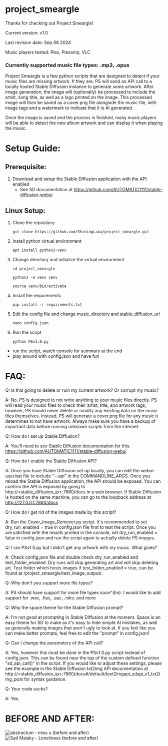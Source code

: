 # project_smeargle
Thanks for checking out Project Smeargle!


Current version: v1.0

Last revision date: Sep 08 2024

Music players tested: Plex, Plexamp, VLC

### Currently supported music file types: .mp3, .opus


Project Smeargle is a few python scripts that are designed to detect if your music files are missing artwork. If they are, PS will send an API call to a locally hosted Stable Diffusion instance to generate some artwork. After image generation, the image will (optionally) be processed to include the artist, song title, as well as a logo printed on the image. This processed image will then be saved as a cover.png file alongside the music file, with image tags and a watermark to indicate that it is AI generated. 


Once the image is saved and the process is finished, many music players will be able to detect the new album artwork and can display it when playing the music. 



# Setup Guide:
## Prerequisite: 
1. Download and setup the Stable Diffusion application with the API enabled
	- See SD documentation at https://github.com/AUTOMATIC1111/stable-diffusion-webui
   
## Linux Setup:
1. Clone the repository
   
   ```git clone https://github.com/ShiningLava/project_smeargle.git```
2. Install python virtual environment
   
   ```apt install python3-venv```
3. Change directory and initialize the virtual environment
   
   ```cd project_smeargle```
   
   ```python3 -m venv venv```
   
   ```source venv/bin/activate```
4. Install the requirements
   
    ```pip install -r requirements.txt```
5. Edit the config file and change music_directory and stable_diffusion_url
   
    ```nano config.json```
	
6. Run the script

    ```python PSv1.0.py```
	
- run the script, watch console for summary at the end
- play around with config.json and have fun


# FAQ:

Q: Is this going to delete or ruin my current artwork? Or corrupt my music?

A: No. PS is designed to not write anything to your music files directly. PS will read your music files to check their artist, title, and artwork tags, however, PS should never delete or modify any existing data on the music files themselves. Instead, PS will generate a cover.png file for any music it determines to not have artwork. Always make sure you have a backup of important data before running unknown scripts from the internet.


Q: How do I set up Stable Diffusion? 

A: You'll need to see Stable Diffusion documentation for this. https://github.com/AUTOMATIC1111/stable-diffusion-webui


Q: How do I enable the Stable Diffusion API?

A: Once you have Stable Diffusion set up locally, you can edit the webui-user.bat file to include "--api" in the COMMANDLINE_ARGS. Once you reload the Stable Diffusion application, the API should be exposed. You can confirm the API is exposed by going to http://<stable_diffusion_ip>:7860/docs in a web browser. If Stable Diffusion is hosted on the same machine, you can go to the loopback address at http://127.0.0.1:7860/docs



Q: How do I get rid of the images made by this script?

A: Run the Cover_Image_Remover.py script. It's recommended to set dry_run_enabled = true in config.json file first to test the script. Once you are satisfied with the results printed in the console, set dry_run_enabled = false in config.json and run the script again to actually delete PS images.


Q: I ran PSv1.0.py but I didn't get any artwork with my music. What gives?

A: Check config.json file and double check dry_run_enabled and test_folder_enabled. Dry runs will skip generating art and will skip deleting art. Test folder which hosts images if test_folder_enabled = true, can be found at /project_smeargle/test_image_output/. 


Q: Why don't you support more file types?

A: PS should have support for more file types soon^(tm). I would like to add support for .wav, .flac, .aac, .mkv, and more


Q: Why the space theme for the Stable Diffusion prompt?

A: I'm not good at prompting in Stable Diffusion at the moment. Space is an easy theme for SD to make as it's easy to hide simple AI mistakes, as well as generally making images that aren't ugly to look at. If you feel like you can make better prompts, feel free to edit the "prompt" in config.json!


Q: Can I change the parameters of the API call?

A: Yes, however this must be done in the PSv1.0.py script instead of config.json. This can be found near the top of the custom defined function "sd_api_call()" in the script. If you would like to adjust these settings, please see the example in the Stable Diffusion txt2img API documentation at http://<stable_diffusion_ip>:7860/docs#/default/text2imgapi_sdapi_v1_txt2img_post for syntax guidance. 


Q: Your code sucks?

A: Yes. 


# BEFORE AND AFTER:

![abstractum - miss u (before and after)](https://github.com/user-attachments/assets/7b7c5308-0279-4a41-803b-3710bcc0ac65)
![Satl   Malaky - Loneliness (before and after)](https://github.com/user-attachments/assets/b97132a4-105a-4e51-a35a-41a7706e343d)

